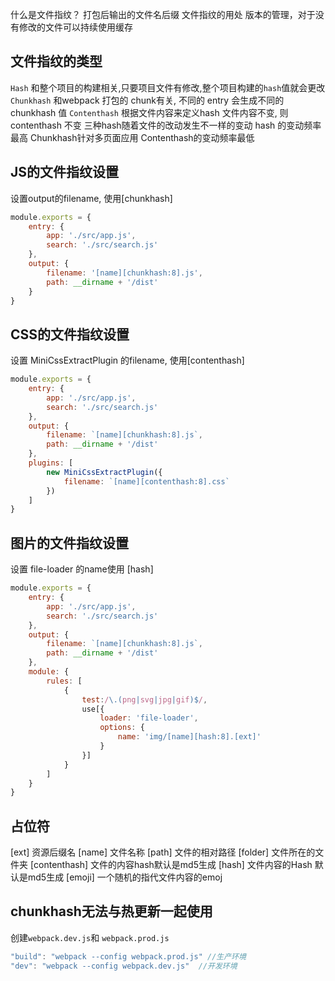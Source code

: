 什么是文件指纹？
打包后输出的文件名后缀
文件指纹的用处
版本的管理，对于没有修改的文件可以持续使用缓存

## 文件指纹的类型
`Hash` 和整个项目的构建相关,只要项目文件有修改,整个项目构建的`hash`值就会更改
`Chunkhash` 和webpack 打包的 chunk有关, 不同的 entry 会生成不同的 chunkhash 值
`Contenthash` 根据文件内容来定义hash 文件内容不变, 则contenthash 不变
三种hash随着文件的改动发生不一样的变动 hash 的变动频率最高 Chunkhash针对多页面应用 Contenthash的变动频率最低

## JS的文件指纹设置
设置output的filename, 使用[chunkhash]
``` javascript
module.exports = {
    entry: {
        app: './src/app.js',
        search: './src/search.js'
    },
    output: {
        filename: '[name][chunkhash:8].js',
        path: __dirname + '/dist'
    }
}
```

## CSS的文件指纹设置
设置 MiniCssExtractPlugin 的filename, 使用[contenthash]
``` javascript
module.exports = {
    entry: {
        app: './src/app.js',
        search: './src/search.js'
    },
    output: {
        filename: `[name][chunkhash:8].js`,
        path: __dirname + '/dist'
    },
    plugins: [
        new MiniCssExtractPlugin({
            filename: `[name][contenthash:8].css`
        })
    ]
}
```
## 图片的文件指纹设置
设置 file-loader 的name使用 [hash]
``` javascript
module.exports = {
    entry: {
        app: './src/app.js',
        search: './src/search.js'
    },
    output: {
        filename: `[name][chunkhash:8].js`,
        path: __dirname + '/dist'
    },
    module: {
        rules: [
            {
                test:/\.(png|svg|jpg|gif)$/,
                use[{
                    loader: 'file-loader',
                    options: {
                        name: 'img/[name][hash:8].[ext]'
                    }
                }]
            }
        ]
    }
}
```
## 占位符
[ext]   资源后缀名
[name]  文件名称
[path]  文件的相对路径
[folder]    文件所在的文件夹
[contenthash]   文件的内容hash默认是md5生成
[hash]  文件内容的Hash 默认是md5生成
[emoji] 一个随机的指代文件内容的emoj

## chunkhash无法与热更新一起使用
创建`webpack.dev.js`和 `webpack.prod.js`
``` javascript
"build": "webpack --config webpack.prod.js" //生产环境
"dev": "webpack --config webpack.dev.js"  //开发环境
```